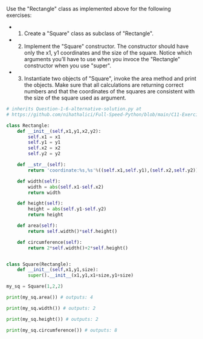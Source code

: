 Use the "Rectangle" class as implemented above for the following exercises: 
* 1. Create a "Square" class as subclass of "Rectangle".
* 2. Implement the "Square" constructor. The constructor should have only the x1, y1 coordinates and the size of the square. 
Notice which arguments you’ll have to use when you invoce the "Rectangle" constructor when you use "super".
* 3. Instantiate two objects of "Square", invoke the area method and print the objects. 
Make sure that all calculations are returning correct numbers and that the coordinates of the squares 
are consistent with the size of the square used as argument.

```python
# inherits Question-1-6-alternative-solution.py at 
# https://github.com/nihathalici/Full-Speed-Python/blob/main/C11-Exercises-with-classes/Question-1-6-alternative-solution.py

class Rectangle:
    def __init__(self,x1,y1,x2,y2):
        self.x1 = x1
        self.y1 = y1
        self.x2 = x2
        self.y2 = y2

    def __str__(self):
        return 'coordinate:%s,%s'%((self.x1,self.y1),(self.x2,self.y2))

    def width(self):
        width = abs(self.x1-self.x2)
        return width

    def height(self):
        height = abs(self.y1-self.y2)
        return height

    def area(self):
        return self.width()*self.height()

    def circumference(self):
        return 2*self.width()+2*self.height()


class Square(Rectangle):
    def __init__(self,x1,y1,size):
        super().__init__(x1,y1,x1+size,y1+size)

my_sq = Square(1,2,2)

print(my_sq.area()) # outputs: 4

print(my_sq.width()) # outputs: 2

print(my_sq.height()) # outputs: 2

print(my_sq.circumference()) # outputs: 8
```
